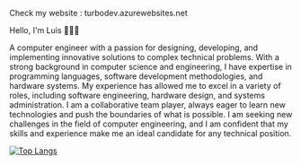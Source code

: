 Check my website : turbodev.azurewebsites.net

Hello, I'm Luis 👨‍💻🤖

A computer engineer with a passion for designing, developing, and implementing innovative solutions to complex technical problems.
With a strong background in computer science and engineering, I have expertise in programming languages, software development methodologies, 
and hardware systems. My experience has allowed me to excel in a variety of roles, including software engineering, hardware design, and systems 
administration. I am a collaborative team player, always eager to learn new technologies and push the boundaries of what is possible. 
I am seeking new challenges in the field of computer engineering, and I am confident that my skills and experience make me an ideal 
candidate for any technical position.

[![Top Langs](https://github-readme-stats.vercel.app/api/top-langs/?username=luisfplara)](https://github.com/anuraghazra/github-readme-stats)


